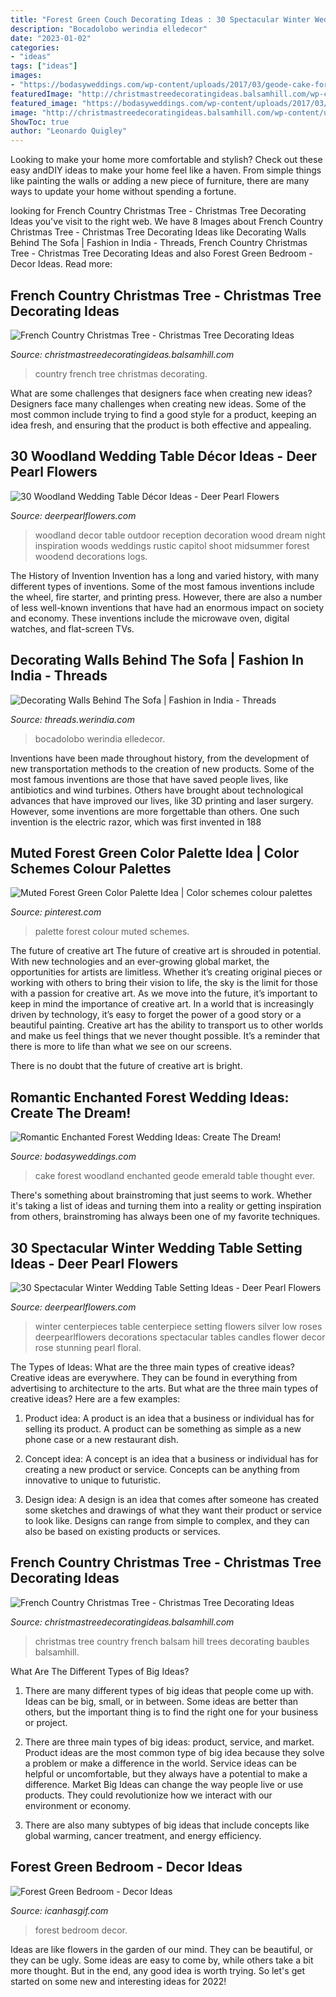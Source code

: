 ```yaml
---
title: "Forest Green Couch Decorating Ideas : 30 Spectacular Winter Wedding Table Setting Ideas"
description: "Bocadolobo werindia elledecor"
date: "2023-01-02"
categories:
- "ideas"
tags: ["ideas"]
images:
- "https://bodasyweddings.com/wp-content/uploads/2017/03/geode-cake-for-a-woodland-wedding.jpg"
featuredImage: "http://christmastreedecoratingideas.balsamhill.com/wp-content/uploads/2018/02/1-6-e1518665476933.jpg"
featured_image: "https://bodasyweddings.com/wp-content/uploads/2017/03/geode-cake-for-a-woodland-wedding.jpg"
image: "http://christmastreedecoratingideas.balsamhill.com/wp-content/uploads/2018/02/2-5-e1518665489420.jpg"
ShowToc: true
author: "Leonardo Quigley"
---
```



Looking to make your home more comfortable and stylish? Check out these easy andDIY ideas to make your home feel like a haven. From simple things like painting the walls or adding a new piece of furniture, there are many ways to update your home without spending a fortune.

	

		
looking for French Country Christmas Tree - Christmas Tree Decorating Ideas you've visit to the right web. We have 8 Images about French Country Christmas Tree - Christmas Tree Decorating Ideas like Decorating Walls Behind The Sofa | Fashion in India - Threads, French Country Christmas Tree - Christmas Tree Decorating Ideas and also Forest Green Bedroom - Decor Ideas. Read more:
		
    
## French Country Christmas Tree - Christmas Tree Decorating Ideas

<img loading=lazy src="http://christmastreedecoratingideas.balsamhill.com/wp-content/uploads/2018/02/2-5-e1518665489420.jpg" onerror="this.onerror=null;this.src='https://tse2.mm.bing.net/th?id=OIP.NqLUU-ZzvrFKcmfojxafgQHaLH&amp;pid=15.1';" alt="French Country Christmas Tree - Christmas Tree Decorating Ideas">

_Source: christmastreedecoratingideas.balsamhill.com_

>country french tree christmas decorating. 

	

What are some challenges that designers face when creating new ideas?
Designers face many challenges when creating new ideas. Some of the most common include trying to find a good style for a product, keeping an idea fresh, and ensuring that the product is both effective and appealing.

    
## 30 Woodland Wedding Table Décor Ideas - Deer Pearl Flowers

<img loading=lazy src="https://www.deerpearlflowers.com/wp-content/uploads/2015/09/outdoor-woodland-wedding-reception-decor.jpg" onerror="this.onerror=null;this.src='https://tse2.mm.bing.net/th?id=OIP.ih8vwX9twuahy0KweroxNgHaLH&amp;pid=15.1';" alt="30 Woodland Wedding Table Décor Ideas - Deer Pearl Flowers">

_Source: deerpearlflowers.com_

>woodland decor table outdoor reception decoration wood dream night inspiration woods weddings rustic capitol shoot midsummer forest woodend decorations logs. 

	

The History of Invention
Invention has a long and varied history, with many different types of inventions. Some of the most famous inventions include the wheel, fire starter, and printing press. However, there are also a number of less well-known inventions that have had an enormous impact on society and economy. These inventions include the microwave oven, digital watches, and flat-screen TVs.

    
## Decorating Walls Behind The Sofa | Fashion In India - Threads

<img loading=lazy src="https://threads.werindia.com/wp-content/uploads/2017/08/How-to-display-art-above-sofa-Threads-WeRIndia3.jpg" onerror="this.onerror=null;this.src='https://tse3.mm.bing.net/th?id=OIP.m8w0kI1iUktScqoQEd0JxwHaJ4&amp;pid=15.1';" alt="Decorating Walls Behind The Sofa | Fashion in India - Threads">

_Source: threads.werindia.com_

>bocadolobo werindia elledecor. 

	

Inventions have been made throughout history, from the development of new transportation methods to the creation of new products. Some of the most famous inventions are those that have saved people lives, like antibiotics and wind turbines. Others have brought about technological advances that have improved our lives, like 3D printing and laser surgery. However, some inventions are more forgettable than others. One such invention is the electric razor, which was first invented in 188
    
## Muted Forest Green Color Palette Idea | Color Schemes Colour Palettes

<img loading=lazy src="https://i.pinimg.com/736x/3c/43/70/3c43700e744f5b442e71809f289abad5.jpg" onerror="this.onerror=null;this.src='https://tse3.mm.bing.net/th?id=OIP.9dpkFe_ah5BECmisATDrpgHaLH&amp;pid=15.1';" alt="Muted Forest Green Color Palette Idea | Color schemes colour palettes">

_Source: pinterest.com_

>palette forest colour muted schemes. 

	

The future of creative art
The future of creative art is shrouded in potential. With new technologies and an ever-growing global market, the opportunities for artists are limitless. Whether it’s creating original pieces or working with others to bring their vision to life, the sky is the limit for those with a passion for creative art.
As we move into the future, it’s important to keep in mind the importance of creative art. In a world that is increasingly driven by technology, it’s easy to forget the power of a good story or a beautiful painting. Creative art has the ability to transport us to other worlds and make us feel things that we never thought possible. It’s a reminder that there is more to life than what we see on our screens.

There is no doubt that the future of creative art is bright.

    
## Romantic Enchanted Forest Wedding Ideas: Create The Dream!

<img loading=lazy src="https://bodasyweddings.com/wp-content/uploads/2017/03/geode-cake-for-a-woodland-wedding.jpg" onerror="this.onerror=null;this.src='https://tse3.mm.bing.net/th?id=OIP.nmInvvCqH0aZ4Jt_ZseGlwHaLH&amp;pid=15.1';" alt="Romantic Enchanted Forest Wedding Ideas: Create The Dream!">

_Source: bodasyweddings.com_

>cake forest woodland enchanted geode emerald table thought ever. 

	

There's something about brainstroming that just seems to work. Whether it's taking a list of ideas and turning them into a reality or getting inspiration from others, brainstroming has always been one of my favorite techniques.

    
## 30 Spectacular Winter Wedding Table Setting Ideas - Deer Pearl Flowers

<img loading=lazy src="https://www.deerpearlflowers.com/wp-content/uploads/2015/09/Silver-and-white-flowers-winter-table-setting-ideas.jpg" onerror="this.onerror=null;this.src='https://tse1.mm.bing.net/th?id=OIP.ZjwxeaFEuiAe0d05gOBYTAHaLK&amp;pid=15.1';" alt="30 Spectacular Winter Wedding Table Setting Ideas - Deer Pearl Flowers">

_Source: deerpearlflowers.com_

>winter centerpieces table centerpiece setting flowers silver low roses deerpearlflowers decorations spectacular tables candles flower decor rose stunning pearl floral. 

	

The Types of Ideas: What are the three main types of creative ideas?
Creative ideas are everywhere. They can be found in everything from advertising to architecture to the arts. But what are the three main types of creative ideas? Here are a few examples:
1. Product idea: A product is an idea that a business or individual has for selling its product. A product can be something as simple as a new phone case or a new restaurant dish.

2. Concept idea: A concept is an idea that a business or individual has for creating a new product or service. Concepts can be anything from innovative to unique to futuristic.

3. Design idea: A design is an idea that comes after someone has created some sketches and drawings of what they want their product or service to look like. Designs can range from simple to complex, and they can also be based on existing products or services.

    
## French Country Christmas Tree - Christmas Tree Decorating Ideas

<img loading=lazy src="http://christmastreedecoratingideas.balsamhill.com/wp-content/uploads/2018/02/1-6-e1518665476933.jpg" onerror="this.onerror=null;this.src='https://tse4.mm.bing.net/th?id=OIP.jZXZDzFhvDO87Od74k8NmgHaK4&amp;pid=15.1';" alt="French Country Christmas Tree - Christmas Tree Decorating Ideas">

_Source: christmastreedecoratingideas.balsamhill.com_

>christmas tree country french balsam hill trees decorating baubles balsamhill. 

	

What Are The Different Types of Big Ideas?
1. There are many different types of big ideas that people come up with. Ideas can be big, small, or in between. Some ideas are better than others, but the important thing is to find the right one for your business or project.
2. There are three main types of big ideas: product, service, and market. Product ideas are the most common type of big idea because they solve a problem or make a difference in the world. Service ideas can be helpful or uncomfortable, but they always have a potential to make a difference. Market Big Ideas can change the way people live or use products. They could revolutionize how we interact with our environment or economy.

3. There are also many subtypes of big ideas that include concepts like global warming, cancer treatment, and energy efficiency.

    
## Forest Green Bedroom - Decor Ideas

<img loading=lazy src="https://icanhasgif.com/wp-content/uploads/2015/02/Forest-Green-Bedroom.jpg" onerror="this.onerror=null;this.src='https://tse2.mm.bing.net/th?id=OIP.Y8H573CGA_WQecZ7U77-egHaE7&amp;pid=15.1';" alt="Forest Green Bedroom - Decor Ideas">

_Source: icanhasgif.com_

>forest bedroom decor. 

	

Ideas are like flowers in the garden of our mind. They can be beautiful, or they can be ugly. Some ideas are easy to come by, while others take a bit more thought. But in the end, any good idea is worth trying. So let's get started on some new and interesting ideas for 2022!

